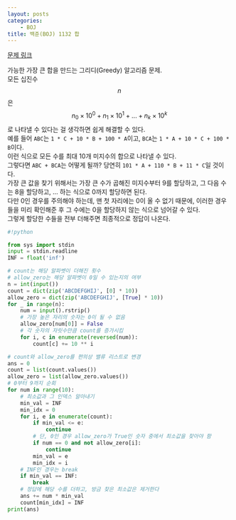 ```yaml
---
layout: posts
categories:
    - BOJ
title: 백준(BOJ) 1132 합
---
```


[문제 링크](https://www.acmicpc.net/problem/1132)

가능한 가장 큰 합을 만드는 그리디(Greedy) 알고리즘 문제.  
모든 십진수 $$n$$은 $$n_0 \times 10^0 + n_1 \times 10^1 + ... + n_k \times 10^k$$로 나타낼 수 있다는 걸 생각하면 쉽게 해결할 수 있다.  
예를 들어 `ABC`는 `1 * C + 10 * B + 100 * A`이고, `BCA`는 `1 * A + 10 * C + 100 * B`이다.  
이런 식으로 모든 수를 최대 10개 미지수의 합으로 나타낼 수 있다.  
그렇다면 `ABC + BCA`는 어떻게 될까? 당연히 `101 * A + 110 * B + 11 * C`일 것이다.  
가장 큰 값을 찾기 위해서는 가장 큰 수가 곱해진 미지수부터 9를 할당하고, 그 다음 수는 8을 할당하고, ... 하는 식으로 0까지 할당하면 된다.  
다만 0인 경우를 주의해야 하는데, 맨 첫 자리에는 0이 올 수 없기 때문에, 이러한 경우들을 미리 확인해준 후 그 수에는 0을 할당하지 않는 식으로 넘어갈 수 있다.  
그렇게 할당한 수들을 전부 더해주면 최종적으로 정답이 나온다.  


```python
#!python

from sys import stdin
input = stdin.readline
INF = float('inf')

# count는 해당 알파벳이 더해진 횟수
# allow_zero는 해당 알파벳이 0일 수 있는지의 여부
n = int(input())
count = dict(zip('ABCDEFGHIJ', [0] * 10))
allow_zero = dict(zip('ABCDEFGHIJ', [True] * 10))
for _ in range(n):
    num = input().rstrip()
    # 가장 높은 자리의 숫자는 0이 될 수 없음
    allow_zero[num[0]] = False
    # 각 숫자의 자릿수만큼 count를 증가시킴
    for i, c in enumerate(reversed(num)):
        count[c] += 10 ** i

# count와 allow_zero를 편의상 밸류 리스트로 변경
ans = 0
count = list(count.values())
allow_zero = list(allow_zero.values())
# 0부터 9까지 순회
for num in range(10):
    # 최소값과 그 인덱스 알아내기
    min_val = INF
    min_idx = 0
    for i, e in enumerate(count):
        if min_val <= e:
            continue
        # 단, 0인 경우 allow_zero가 True인 숫자 중에서 최소값을 찾아야 함
        if num == 0 and not allow_zero[i]:
            continue
        min_val = e
        min_idx = i
    # INF인 경우는 break
    if min_val == INF:
        break
    # 정답에 해당 수를 더하고, 방금 찾은 최소값은 제거한다
    ans += num * min_val
    count[min_idx] = INF
print(ans)

```

